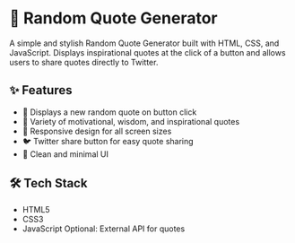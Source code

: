 # 💬 Random Quote Generator

A simple and stylish Random Quote Generator built with HTML, CSS, and JavaScript. Displays inspirational quotes at the click of a button and allows users to share quotes directly to Twitter.

## ✨ Features

- 🎲 Displays a new random quote on button click
- 🧠 Variety of motivational, wisdom, and inspirational quotes
- 📱 Responsive design for all screen sizes
- 🐦 Twitter share button for easy quote sharing
- 🎨 Clean and minimal UI

## 🛠️ Tech Stack

- HTML5
- CSS3 
- JavaScript
 Optional: External API for quotes 

